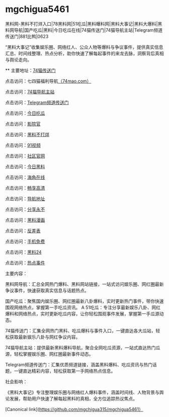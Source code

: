 # mgchigua5461
黑料网-黑料不打烊入口|78黑料网|51吃瓜|黑料曝料网|黑料大事记|黑料大爆料|黑料网导航|国产吃瓜|黑料|今日吃瓜在线|74猫传送门|74猫导航主站|Telegram频道传送门|881比鸭|0623

“黑料大事记”收集娱乐圈、网络红人、公众人物等爆料与争议事件，提供真实信息汇总、时间线整理、热点分析，助你快速了解每起事件的来龙去脉，洞察背后真相与舆论走向。

** 主要地址：<a href="https://74mao.com/">74猫传送门</a>

点击访问：七四猫福利导航<a href="https://74mao.com/">（74mao.com）</a>

点击访问：<a href="https://74mao.com/">74猫导航主站</a>

点击访问：<a href="https://74mao.com/">Telegram频道传送门</a>

点击访问：<a href="https://li001.pages.dev/">今日吃瓜</a>

点击访问：<a href="https://li06-1.pages.dev/">影院官</a>

点击访问：<a href="https://li001.pages.dev/">黑料不打烊</a>

点击访问：<a href="https://hj-356.pages.dev/">91视频</a>

点击访问：<a href="https://hj-268.pages.dev/">社区官网</a>

点击访问：<a href="https://hj-357.pages.dev/">今日黑料</a>

点击访问：<a href="https://hj-335.pages.dev/">海角在线</a>

点击访问：<a href="https://hj-358.pages.dev/">畅享高清</a>

点击访问：<a href="https://hj-310.pages.dev/">导航地址</a>

点击访问：<a href="https://hj-264.pages.dev/">分享永不</a>

点击访问：<a href="https://she01-1.pages.dev/">黑料漫画</a>

点击访问：<a href="https://she15-1.pages.dev/">反差表</a>

点击访问：<a href="https://heiliaowang45.pages.dev/">手机免费</a>

点击访问：<a href="https://meirichi.pages.dev/">黑料24</a>

点击访问：<a href="https://redianshijian01.pages.dev/">热点事件</a>

主要内容：

黑料网导航：汇总全网热门爆料、黑料网站链接，一站式访问娱乐圈、网红圈最新争议事件，快速获取真实信息与话题热点。

国产吃瓜：聚焦国内娱乐圈、网红圈最新八卦爆料，实时更新热门事件，带你快速围观网络热点，掌握第一手吃瓜资讯。
A
51吃瓜：专注分享最新娱乐八卦、网红爆料和网络热点，实时更新吃瓜内容，让你轻松围观事件发展，掌握第一手瓜源动态。

74猫传送门：汇集全网热门黑料、吃瓜爆料与事件入口，一键直达各大瓜站，轻松获取最新娱乐八卦与网红争议内容。

74猫导航主站：提供最新黑料爆料导航，聚合全网吃瓜资源，一站式直达热门瓜源，轻松掌握娱乐圈、网红圈最新事件动态。

Telegram频道传送门：汇集优质频道链接，涵盖黑料爆料、吃瓜资讯与热门话题，一键直达精彩内容，轻松获取第一手网络热点信息。

社会影响：

《黑料大事记》专注整理娱乐圈与网络红人爆料事件，涵盖时间线、人物背景与舆论发展，帮助用户快速了解每起黑料的真相，全方位追踪热议焦点。

[Canonical link](https://github.com/mgchigua315/mgchigua5461）
